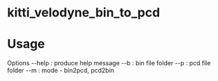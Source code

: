 # kitti_velodyne_bin_to_pcd

# Usage

Options
  --help : produce help message
  --b : bin file folder
  --p : pcd file folder
  --m : mode - bin2pcd, pcd2bin
